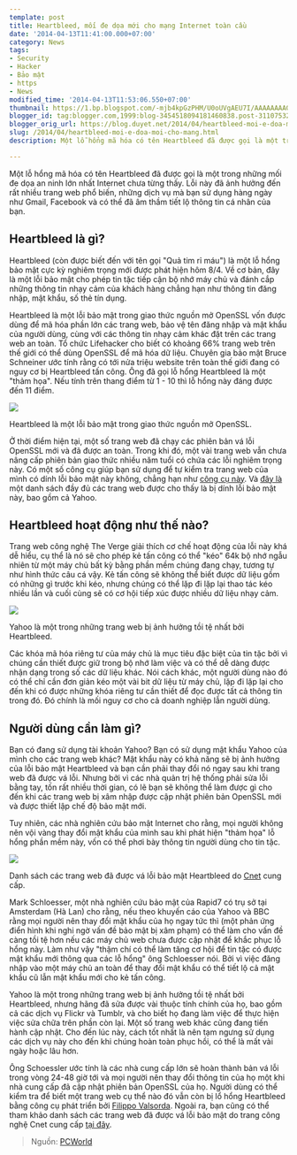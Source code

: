 ```yaml
---
template: post
title: Heartbleed, mối đe dọa mới cho mạng Internet toàn cầu
date: '2014-04-13T11:41:00.000+07:00'
category: News
tags:
- Security
- Hacker
- Bảo mật
- https
- News
modified_time: '2014-04-13T11:53:06.550+07:00'
thumbnail: https://1.bp.blogspot.com/-mjb4kpGzPHM/U0oUVgAEU7I/AAAAAAAAGhA/qkJTS3ILPvU/s1600/heartbleed-over-web-address.png
blogger_id: tag:blogger.com,1999:blog-3454518094181460838.post-3110753202265100640
blogger_orig_url: https://blog.duyet.net/2014/04/heartbleed-moi-e-doa-moi-cho-mang.html
slug: /2014/04/heartbleed-moi-e-doa-moi-cho-mang.html
description: Một lỗ hổng mã hóa có tên Heartbleed đã được gọi là một trong những mối đe dọa an ninh lớn nhất Internet chưa từng thấy. Lỗi này đã ảnh hưởng đến rất nhiều trang web phổ biến, những dịch vụ mà bạn sử dụng hàng ngày như Gmail, Facebook và có thể đã âm thầm tiết lộ thông tin cá nhân của bạn.

---
```


Một lỗ hổng mã hóa có tên Heartbleed đã được gọi là một trong những mối đe dọa an ninh lớn nhất Internet chưa từng thấy. Lỗi này đã ảnh hưởng đến rất nhiều trang web phổ biến, những dịch vụ mà bạn sử dụng hàng ngày như Gmail, Facebook và có thể đã âm thầm tiết lộ thông tin cá nhân của bạn.

## Heartbleed là gì? ##

Heartbleed (còn được biết đến với tên gọi "Quả tim rỉ máu") là một lỗ hổng bảo mật cực kỳ nghiêm trọng mới được phát hiện hôm 8/4. Về cơ bản, đây là một lỗi bảo mật cho phép tin tặc tiếp cận bộ nhớ máy chủ và đánh cắp những thông tin nhạy cảm của khách hàng chẳng hạn như thông tin đăng nhập, mật khẩu, số thẻ tín dụng.

Heartbleed là một lỗi bảo mật trong giao thức nguồn mở OpenSSL vốn được dùng để mã hóa phần lớn các trang web, bảo vệ tên đăng nhập và mật khẩu của người dùng, cùng với các thông tin nhạy cảm khác đặt trên các trang web an toàn. Tổ chức Lifehacker cho biết có khoảng 66% trang web trên thế giới có thể dùng OpenSSL để mã hóa dữ liệu. Chuyên gia bảo mật Bruce Schneiner ước tính rằng có tới nửa triệu website trên toàn thế giới đang có nguy cơ bị Heartbleed tấn công. Ông đã gọi lỗ hổng Heartbleed là một "thảm họa". Nếu tính trên thang điểm từ 1 - 10 thì lỗ hổng này đáng được đến 11 điểm.

![](https://1.bp.blogspot.com/-mjb4kpGzPHM/U0oUVgAEU7I/AAAAAAAAGhA/qkJTS3ILPvU/s1600/heartbleed-over-web-address.png)

Heartbleed là một lỗi bảo mật trong giao thức nguồn mở OpenSSL.​

Ở thời điểm hiện tại, một số trang web đã chạy các phiên bản vá lỗi OpenSSL mới và đã được an toàn. Trong khi đó, một vài trang web vẫn chưa nâng cấp phiên bản giao thức nhiều năm tuổi có chứa các lỗi nghiêm trọng này. Có một số công cụ giúp bạn sử dụng để tự kiểm tra trang web của mình có dính lỗi bảo mật này không, chẳng hạn như [công cụ này](https://possible.lv/tools/hb/?domain=gmail.com). Và [đây là](https://github.com/musalbas/heartbleed-masstest/blob/master/top1000.txt) một danh sách đầy đủ các trang web được cho thấy là bị dính lỗi bảo mật này, bao gồm cả Yahoo.

## Heartbleed hoạt động như thế nào? ##
Trang web công nghệ The Verge giải thích cơ chế hoạt động của lỗi này khá dễ hiểu, cụ thể là nó sẽ cho phép kẻ tấn công có thể "kéo" 64k bộ nhớ ngẫu nhiên từ một máy chủ bất kỳ bằng phần mềm chúng đang chạy, tương tự như hình thức câu cá vậy. Kẻ tấn công sẽ không thể biết được dữ liệu gồm có những gì trước khi kéo, nhưng chúng có thể lặp đi lặp lại thao tác kéo nhiều lần và cuối cùng sẽ có cơ hội tiếp xúc được nhiều dữ liệu nhạy cảm.

![](https://4.bp.blogspot.com/-wq7EJVzxHts/U0oUnqehHLI/AAAAAAAAGhI/x-hhweaWIn4/s1600/1-43.png)

Yahoo là một trong những trang web bị ảnh hưởng tồi tệ nhất bởi Heartbleed.​

Các khóa mã hóa riêng tư của máy chủ là mục tiêu đặc biệt của tin tặc bởi vì chúng cần thiết được giữ trong bộ nhớ làm việc và có thể dễ dàng được nhận dạng trong số các dữ liệu khác. Nói cách khác, một người dùng nào đó có thể chỉ cần đơn giản kéo một vài bit dữ liệu từ máy chủ, lặp đi lặp lại cho đến khi có được những khóa riêng tư cần thiết để đọc được tất cả thông tin trong đó. Đó chính là mối nguy cơ cho cả doanh nghiệp lẫn người dùng.

## Người dùng cần làm gì? ##
Bạn có đang sử dụng tài khoản Yahoo? Bạn có sử dụng mật khẩu Yahoo của mình cho các trang web khác? Mật khẩu này có khả năng sẽ bị ảnh hưởng của lỗi bảo mật Heartbleed và bạn cần phải thay đổi nó ngay sau khi trang web đã được vá lỗi. Nhưng bởi vì các nhà quản trị hệ thống phải sửa lỗi bằng tay, tốn rất nhiều thời gian, có lẽ bạn sẽ không thể làm được gì cho đến khi các trang web bị xâm nhập được cập nhật phiên bản OpenSSL mới và được thiết lập chế độ bảo mật mới.

Tuy nhiên, các nhà nghiên cứu bảo mật Internet cho rằng, mọi người không nên vội vàng thay đổi mật khẩu của mình sau khi phát hiện "thảm họa" lỗ hổng phần mềm này, vốn có thể phơi bày thông tin người dùng cho tin tặc.

![](https://4.bp.blogspot.com/-slt7T7qPlgM/U0oVJgc5GiI/AAAAAAAAGhQ/V0sThIQBZpM/s1600/list.png)

Danh sách các trang web đã được vá lỗi bảo mật Heartbleed do [Cnet](https://forum.vietdesigner.net/tags/cnet/) cung cấp.​

Mark Schloesser, một nhà nghiên cứu bảo mật của Rapid7 có trụ sở tại Amsterdam (Hà Lan) cho rằng, nếu theo khuyến cáo của Yahoo và BBC rằng mọi người nên thay đổi mật khẩu của họ ngay tức thì (một phản ứng điển hình khi nghi ngờ vấn đề bảo mật bị xâm phạm) có thể làm cho vấn đề càng tồi tệ hơn nếu các máy chủ web chưa được cập nhật để khắc phục lỗ hổng này. Làm như vậy "thậm chí có thể làm tăng cơ hội để tin tặc có được mật khẩu mới thông qua các lỗ hổng" ông Schloesser nói. Bởi vì việc đăng nhập vào một máy chủ an toàn để thay đổi mật khẩu có thể tiết lộ cả mật khẩu cũ lẫn mật khẩu mới cho kẻ tấn công.

Yahoo là một trong những trang web bị ảnh hưởng tồi tệ nhất bởi Heartbleed, nhưng hãng đã sửa được vài thuộc tính chính của họ, bao gồm cả các dịch vụ Flickr và Tumblr, và cho biết họ đang làm việc để thực hiện việc sửa chữa trên phần còn lại. Một số trang web khác cũng đang tiến hành cập nhật. Cho đến lúc này, cách tốt nhất là nên tạm ngưng sử dụng các dịch vụ này cho đến khi chúng hoàn toàn phục hồi, có thể là mất vài ngày hoặc lâu hơn.

Ông Schoessler ước tính là các nhà cung cấp lớn sẽ hoàn thành bản vá lỗi trong vòng 24-48 giờ tới và mọi người nên thay đổi thông tin của họ một khi nhà cung cấp đã cập nhật phiên bản OpenSSL của họ. Người dùng có thể kiểm tra để biết một trang web cụ thể nào đó vẫn còn bị lổ hổng Heartbleed bằng công cụ phát triển bởi [Filippo Valsorda](https://filippo.io/Heartbleed/). Ngoài ra, bạn cũng có thể tham khảo danh sách các trang web đã được vá lỗi bảo mật do trang công nghệ Cnet cung cấp [tại đây](https://www.cnet.com/news/which-sites-have-patched-the-heartbleed-bug/).

> Nguồn: [PCWorld](https://forum.vietdesigner.net/tags/pcworld/)
